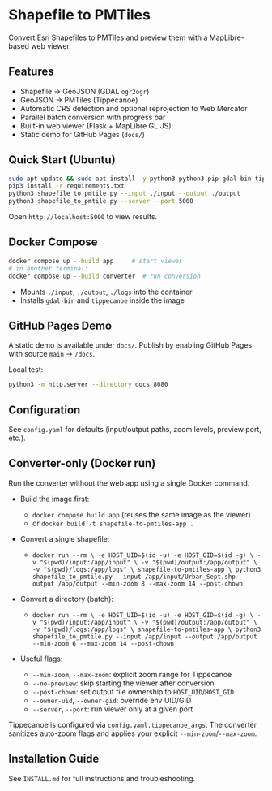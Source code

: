 # Shapefile to PMTiles

Convert Esri Shapefiles to PMTiles and preview them with a MapLibre-based web viewer.

## Features

- Shapefile → GeoJSON (GDAL `ogr2ogr`)
- GeoJSON → PMTiles (Tippecanoe)
- Automatic CRS detection and optional reprojection to Web Mercator
- Parallel batch conversion with progress bar
- Built-in web viewer (Flask + MapLibre GL JS)
- Static demo for GitHub Pages (`docs/`)

## Quick Start (Ubuntu)

```bash
sudo apt update && sudo apt install -y python3 python3-pip gdal-bin tippecanoe
pip3 install -r requirements.txt
python3 shapefile_to_pmtile.py --input ./input --output ./output
python3 shapefile_to_pmtile.py --server --port 5000
```

Open `http://localhost:5000` to view results.

## Docker Compose

```bash
docker compose up --build app     # start viewer
# in another terminal:
docker compose up --build converter  # run conversion
```

- Mounts `./input`, `./output`, `./logs` into the container
- Installs `gdal-bin` and `tippecanoe` inside the image

## GitHub Pages Demo

A static demo is available under `docs/`. Publish by enabling GitHub Pages with source `main` → `/docs`.

Local test:
```bash
python3 -m http.server --directory docs 8080
```

## Configuration

See `config.yaml` for defaults (input/output paths, zoom levels, preview port, etc.).

## Converter-only (Docker run)

Run the converter without the web app using a single Docker command.

- Build the image first:
  - `docker compose build app` (reuses the same image as the viewer)
  - or `docker build -t shapefile-to-pmtiles-app .`

- Convert a single shapefile:
  - `docker run --rm \
    -e HOST_UID=$(id -u) -e HOST_GID=$(id -g) \
    -v "$(pwd)/input:/app/input" \
    -v "$(pwd)/output:/app/output" \
    -v "$(pwd)/logs:/app/logs" \
    shapefile-to-pmtiles-app \
    python3 shapefile_to_pmtile.py --input /app/input/Urban_Sept.shp --output /app/output --min-zoom 8 --max-zoom 14 --post-chown`

- Convert a directory (batch):
  - `docker run --rm \
    -e HOST_UID=$(id -u) -e HOST_GID=$(id -g) \
    -v "$(pwd)/input:/app/input" \
    -v "$(pwd)/output:/app/output" \
    -v "$(pwd)/logs:/app/logs" \
    shapefile-to-pmtiles-app \
    python3 shapefile_to_pmtile.py --input /app/input --output /app/output --min-zoom 6 --max-zoom 14 --post-chown`

- Useful flags:
  - `--min-zoom`, `--max-zoom`: explicit zoom range for Tippecanoe
  - `--no-preview`: skip starting the viewer after conversion
  - `--post-chown`: set output file ownership to `HOST_UID`/`HOST_GID`
  - `--owner-uid`, `--owner-gid`: override env UID/GID
  - `--server`, `--port`: run viewer only at a given port

Tippecanoe is configured via `config.yaml.tippecanoe_args`. The converter sanitizes auto-zoom flags and applies your explicit `--min-zoom`/`--max-zoom`.

## Installation Guide

See `INSTALL.md` for full instructions and troubleshooting.